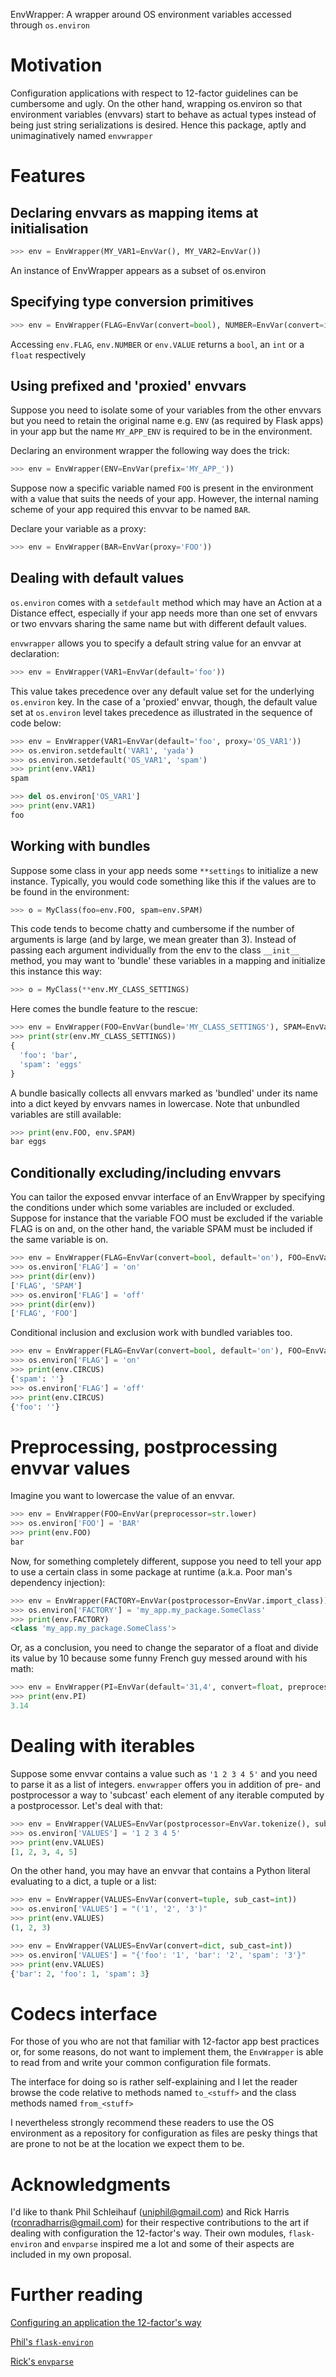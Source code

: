 EnvWrapper: A wrapper around OS environment variables accessed through `os.environ`


# Motivation
Configuration applications with respect to 12-factor guidelines can be
cumbersome and ugly. On the other hand, wrapping os.environ so that
environment variables (envvars) start to behave as actual types instead of being just
string serializations is desired. Hence this package, aptly and unimaginatively
named `envwrapper`

# Features
## Declaring envvars as mapping items at initialisation
``` python
>>> env = EnvWrapper(MY_VAR1=EnvVar(), MY_VAR2=EnvVar())
```

An instance of EnvWrapper appears as a subset of os.environ

## Specifying type conversion primitives
``` python
>>> env = EnvWrapper(FLAG=EnvVar(convert=bool), NUMBER=EnvVar(convert=int), VALUE=EnvVar(convert=float))
```
Accessing `env.FLAG`, `env.NUMBER` or `env.VALUE` returns a `bool`, an `int` or a `float` respectively


## Using prefixed and 'proxied' envvars

Suppose you need to isolate some of your variables from the other envvars but
you need to retain the original name e.g. `ENV` (as required by Flask apps) in
your app but the name `MY_APP_ENV` is required to be in the environment.

Declaring an environment wrapper the following way does the trick:
``` python
>>> env = EnvWrapper(ENV=EnvVar(prefix='MY_APP_'))
```

Suppose now a specific variable named `FOO` is present in the environment with
a value that suits the needs of your app. However, the internal naming scheme
of your app required this envvar to be named `BAR`.

Declare your variable as a proxy:
``` python
>>> env = EnvWrapper(BAR=EnvVar(proxy='FOO'))
```

## Dealing with default values

`os.environ` comes with a `setdefault` method which may have an Action at a Distance effect, especially if your app
needs more than one set of envvars or two envvars sharing the same name but with different default values.

`envwrapper` allows you to specify a default string value for an envvar at declaration:
``` python
>>> env = EnvWrapper(VAR1=EnvVar(default='foo'))
```

This value takes precedence over any default value set for the underlying `os.environ` key.
In the case of a 'proxied' envvar, though, the default value set at `os.environ` level takes precedence
as illustrated in the sequence of code below:

``` python
>>> env = EnvWrapper(VAR1=EnvVar(default='foo', proxy='OS_VAR1'))
>>> os.environ.setdefault('VAR1', 'yada')
>>> os.environ.setdefault('OS_VAR1', 'spam')
>>> print(env.VAR1)
spam

>>> del os.environ['OS_VAR1']
>>> print(env.VAR1)
foo

```


## Working with bundles

Suppose some class in your app needs some  `**settings` to initialize a new instance.
Typically, you would code something like this if the values are to be found in
the environment:
``` python
>>> o = MyClass(foo=env.FOO, spam=env.SPAM)
```

This code tends to become chatty and cumbersome if the number of arguments is large (and by large, we mean greater than 3).
Instead of passing each argument individually from the env to the class `__init__` method, you may want to 'bundle' these variables
in a mapping and initialize this instance this way:
``` python
>>> o = MyClass(**env.MY_CLASS_SETTINGS)
```

Here comes the bundle feature to the rescue:
``` python
>>> env = EnvWrapper(FOO=EnvVar(bundle='MY_CLASS_SETTINGS'), SPAM=EnvVar(bundle='MY_CLASS_SETTINGS'))
>>> print(str(env.MY_CLASS_SETTINGS))
{
  'foo': 'bar',
  'spam': 'eggs'
}
```

A bundle basically collects all envvars marked as 'bundled' under its name into a dict keyed by envvars names in lowercase.
Note that unbundled variables are still available:
``` python
>>> print(env.FOO, env.SPAM)
bar eggs

```

## Conditionally excluding/including envvars
You can tailor the exposed envvar interface of an EnvWrapper by specifying the conditions under which some variables are included or excluded.
Suppose for instance that the variable FOO must be excluded if the variable FLAG is on and, on the other hand, the variable SPAM must be included
if the same variable is on.
``` python
>>> env = EnvWrapper(FLAG=EnvVar(convert=bool, default='on'), FOO=EnvVar(exclude_if='FLAG'), SPAM=EnvVar(include_if='FLAG'))
>>> os.environ['FLAG'] = 'on'
>>> print(dir(env))
['FLAG', 'SPAM']
>>> os.environ['FLAG'] = 'off'
>>> print(dir(env))
['FLAG', 'FOO']

```

Conditional inclusion and exclusion work with bundled variables too.
``` python
>>> env = EnvWrapper(FLAG=EnvVar(convert=bool, default='on'), FOO=EnvVar(exclude_if='FLAG', bundle='CIRCUS'), SPAM=EnvVar(include_if='FLAG', bundle='CIRCUS'))
>>> os.environ['FLAG'] = 'on'
>>> print(env.CIRCUS)
{'spam': ''}
>>> os.environ['FLAG'] = 'off'
>>> print(env.CIRCUS)
{'foo': ''}

```

# Preprocessing, postprocessing envvar values
Imagine you want to lowercase the value of an envvar.
``` python
>>> env = EnvWrapper(FOO=EnvVar(preprocessor=str.lower)
>>> os.environ['FOO'] = 'BAR'
>>> print(env.FOO)
bar
```

Now, for something completely different, suppose you need to tell your app to
use a certain class in some package at runtime (a.k.a. Poor man's dependency injection):
``` python
>>> env = EnvWrapper(FACTORY=EnvVar(postprocessor=EnvVar.import_class))
>>> os.environ['FACTORY'] = 'my_app.my_package.SomeClass'
>>> print(env.FACTORY)
<class 'my_app.my_package.SomeClass'>
```

Or, as a conclusion, you need to change the separator of a float and divide its value by 10 because some funny French guy messed around with his math:
``` python
>>> env = EnvWrapper(PI=EnvVar(default='31,4', convert=float, preprocessor=lambda s: s.translate(s.maketrans(',', '.')), postprocessor=lambda f: round(f/10.0, 2))
>>> print(env.PI)
3.14
```


# Dealing with iterables
Suppose some envvar contains a value such as `'1 2 3 4 5'` and you need to parse it as a list of integers.
`envwrapper` offers you in addition of pre- and postprocessor a way to 'subcast' each element of any iterable
computed by a postprocessor. Let's deal with that:
``` python
>>> env = EnvWrapper(VALUES=EnvVar(postprocessor=EnvVar.tokenize(), sub_cast=int))
>>> os.environ['VALUES'] = '1 2 3 4 5'
>>> print(env.VALUES)
[1, 2, 3, 4, 5]

```

On the other hand, you may have an envvar that contains a Python literal evaluating to a dict, a tuple or a list:
``` python
>>> env = EnvWrapper(VALUES=EnvVar(convert=tuple, sub_cast=int))
>>> os.environ['VALUES'] = "('1', '2', '3')"
>>> print(env.VALUES)
(1, 2, 3)

>>> env = EnvWrapper(VALUES=EnvVar(convert=dict, sub_cast=int))
>>> os.environ['VALUES'] = "{'foo': '1', 'bar': '2', 'spam': '3'}"
>>> print(env.VALUES)
{'bar': 2, 'foo': 1, 'spam': 3}

```

# Codecs interface
For those of you who are not that familiar with 12-factor app best practices or, for some reasons, do not want to implement them,
the `EnvWrapper` is able to read from and write your common configuration file formats.

The interface for doing so is rather self-explaining and I let the reader browse
the code relative to methods named `to_<stuff>` and the class methods named `from_<stuff>`

I nevertheless strongly recommend these readers to use the OS environment as a repository for configuration as files are pesky things that
are prone to not be at the location we expect them to be.

# Acknowledgments
I'd like to thank Phil Schleihauf (uniphil@gmail.com) and Rick Harris (rconradharris@gmail.com) for their respective contributions
to the art if dealing with configuration the 12-factor's way. Their own modules, `flask-environ` and `envparse` inspired me a lot and
some of their aspects are included in my own proposal.

# Further reading
[Configuring an application the 12-factor's way](https://12factor.net/config)

[Phil's `flask-environ`](https://github.com/uniphil/flask-environ)

[Rick's `envparse`](https://github.com/rconradharris/envparse)


